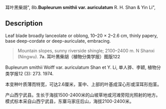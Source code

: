 耳叶黑柴胡",
8b.**Bupleurum smithii var. auriculatum** R. H. Shan & Yin Li",

## Description
Leaf blade broadly lanceolate or oblong, 10–20 × 2–2.6 cm, thinly papery, base deep-cordate or deep-auriculate, embracing.

> Mountain slopes, sunny riverside shingle; 2100–2400 m. N Shanxi (Ningwu).
**7a. 耳叶黑柴胡（植物分类学报）图版122**

Bupleurum smithii Wolff var. auriculatum Shan et Y. Li, 单人骅、李颖, 植物分类学报12 (3): 273. 1974.

本变种叶质薄而特宽，可达2.6厘米，茎中、上部的叶基成深心形或深耳形抱茎。

产山西宁武县。生长于海拔1500-2400米的山坡草地或河滩旁阳光照射的地方。模式标本采自山西宁武县，东寨马家庄后山，海拔2100-2400米。
